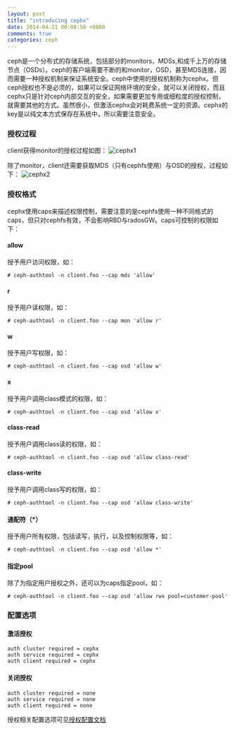 ```yaml
---
layout: post
title: "introducing cephx"
date: 2014-04-21 00:08:56 +0800
comments: true
categories: ceph
---
```


ceph是一个分布式的存储系统，包括部分的monitors，MDSs,和成千上万的存储节点（OSDs）。ceph的客户端需要不断的和monitor，OSD，甚至MDS连接，因而需要一种授权机制来保证系统安全。ceph中使用的授权机制称为cephx。但ceph授权也不是必须的，如果可以保证网络环境的安全，就可以关闭授权，而且cephx只是针对ceph内部交互的安全，如果需要更加专用或细粒度的授权控制，就需要其他的方式。虽然很小，但激活cephx会对耗费系统一定的资源。cephx的key是以纯文本方式保存在系统中，所以需要注意安全。

<!-- more -->

### 授权过程
client获得monitor的授权过程如图：
![cephx1][1]

除了monitor，client还需要获取MDS（只有cephfs使用）与OSD的授权，过程如下：
![cephx2][2]

### 授权格式
cephx使用caps来描述权限控制，需要注意的是cephfs使用一种不同格式的caps，但只对cephfs有效，不会影响RBD与radosGW。caps可控制的权限如下：

#### allow
授予用户访问权限，如：

    # ceph-authtool -n client.foo --cap mds 'allow'
 
#### r
授予用户读权限，如： 

    # ceph-authtool -n client.foo --cap mon 'allow r'

#### w
授予用户写权限，如：

    # ceph-authtool -n client.foo --cap osd 'allow w'

#### x
授予用户调用class模式的权限，如：

    # ceph-authtool -n client.foo --cap osd 'allow x'

#### class-read
授予用户调用class读的权限，如：

    # ceph-authtool -n client.foo --cap osd 'allow class-read'

#### class-write
授予用户调用class写的权限，如：

    # ceph-authtool -n client.foo --cap osd 'allow class-write'

#### 通配符（*）
授予用户所有权限，包括读写，执行，以及控制权限等，如：

    # ceph-authtool -n client.foo --cap osd 'allow *'

#### 指定pool
除了为指定用户授权之外，还可以为caps指定pool，如：

    # ceph-authtool -n client.foo --cap osd 'allow rwx pool=customer-pool'

### 配置选项
#### 激活授权

    auth cluster required = cephx
    auth service required = cephx
    auth client required = cephx

#### 关闭授权
    
    auth cluster required = none
    auth service required = none
    auth client required = none

授权相关配置选项可见[授权配置文档][3]

  [1]: http://ceph.com/docs/master/_images/ditaa-56e3a72e085f9070289331d64453b84ab1e9510b.png
  [2]: http://ceph.com/docs/master/_images/ditaa-f97566f2e17ba6de07951872d259d25ae061027f.png
  [3]: http://ceph.com/docs/master/rados/configuration/auth-config-ref/
